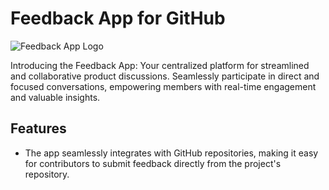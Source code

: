 # Feedback App for GitHub

![Feedback App Logo](https://img.icons8.com/?size=512&id=zIKcpVIKdvP1&format=png)

Introducing the Feedback App: Your centralized platform for streamlined and collaborative product discussions. Seamlessly participate in direct and focused conversations, empowering members with real-time engagement and valuable insights.

## Features

-  The app seamlessly integrates with GitHub repositories, making it easy for contributors to submit feedback directly from the project's repository.

